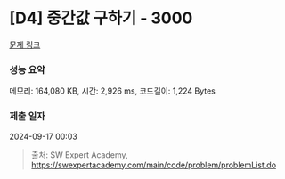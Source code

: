 # [D4] 중간값 구하기 - 3000 

[문제 링크](https://swexpertacademy.com/main/code/problem/problemDetail.do?contestProbId=AV-fO0s6ARoDFAXT) 

### 성능 요약

메모리: 164,080 KB, 시간: 2,926 ms, 코드길이: 1,224 Bytes

### 제출 일자

2024-09-17 00:03



> 출처: SW Expert Academy, https://swexpertacademy.com/main/code/problem/problemList.do